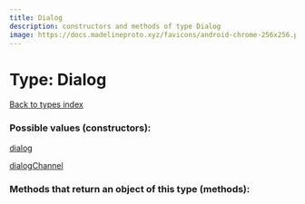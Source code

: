 ```yaml
---
title: Dialog
description: constructors and methods of type Dialog
image: https://docs.madelineproto.xyz/favicons/android-chrome-256x256.png
---
```

# Type: Dialog  
[Back to types index](index.md)



### Possible values (constructors):

[dialog](../constructors/dialog.md)  

[dialogChannel](../constructors/dialogChannel.md)  



### Methods that return an object of this type (methods):



